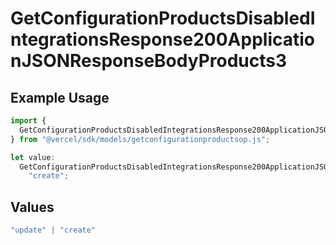 # GetConfigurationProductsDisabledIntegrationsResponse200ApplicationJSONResponseBodyProducts3

## Example Usage

```typescript
import {
  GetConfigurationProductsDisabledIntegrationsResponse200ApplicationJSONResponseBodyProducts3,
} from "@vercel/sdk/models/getconfigurationproductsop.js";

let value:
  GetConfigurationProductsDisabledIntegrationsResponse200ApplicationJSONResponseBodyProducts3 =
    "create";
```

## Values

```typescript
"update" | "create"
```